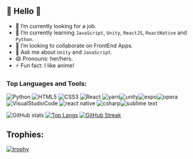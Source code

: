 ## :jack_o_lantern: Hello :jack_o_lantern:

- 🔭 I’m currently looking for a job.
- 🌱 I’m currently learning `JavaScript`, `Unity`, `ReactJS`, `ReactNative` and `Python`.
- 👯 I’m looking to collaborate on FrontEnd Apps.
- 💬 Ask me about `Unity` and `JavaScript`.
- 😄 Pronouns: her/hers.
- ⚡ Fun fact: I like anime!

### Top Languages and Tools:
![Python](https://img.shields.io/badge/Python-3776AB?style=for-the-badge&logo=python&logoColor=white) ![HTML5](https://img.shields.io/badge/HTML5-E34F26?style=for-the-badge&logo=html5&logoColor=white) ![CSS3](https://img.shields.io/badge/CSS3-1572B6?style=for-the-badge&logo=css3&logoColor=white
) ![React](https://img.shields.io/badge/React-20232A?style=for-the-badge&logo=react&logoColor=61DAFB)
 ![yarn](https://img.shields.io/badge/Yarn-2C8EBB?style=for-the-badge&logo=yarn&logoColor=white
)![unity](https://img.shields.io/badge/Unity-100000?style=for-the-badge&logo=unity&logoColor=white
)![expo](https://img.shields.io/badge/Expo-1B1F23?style=for-the-badge&logo=expo&logoColor=white
)![opera](https://img.shields.io/badge/Opera-FF1B2D?style=for-the-badge&logo=Opera&logoColor=white
)![VisualStudioCode](https://img.shields.io/badge/Visual_Studio_Code-0078D4?style=for-the-badge&logo=visual%20studio%20code&logoColor=white
)
 ![react native](https://img.shields.io/badge/React_Native-20232A?style=for-the-badge&logo=react&logoColor=61DAFB
) ![csharp](https://img.shields.io/badge/C%23-239120?style=for-the-badge&logo=c-sharp&logoColor=white
)![sublime text](https://img.shields.io/badge/sublime_text-%23575757.svg?&style=for-the-badge&logo=sublime-text&logoColor=important
)


![GitHub stats](https://github-readme-stats.vercel.app/api?username=MarcelyMelo&show_icons=true&theme=github_dark)
[![Top Langs](https://github-readme-stats.vercel.app/api/top-langs/?username=MarcelyMelo&layout=compact&theme=github_dark&hide_border=true)](https://github.com/MarcelyMelo/github-readme-stats)
[![GitHub Streak](https://github-readme-streak-stats.herokuapp.com/?user=MarcelyMelo&theme=github-dark)](https://git.io/streak-stats)
## Trophies:
[![trophy](https://github-profile-trophy.vercel.app/?username=MarcelyMelo&theme=darkhub)](https://github.com/MarcelyMelo/github-profile-trophy)

